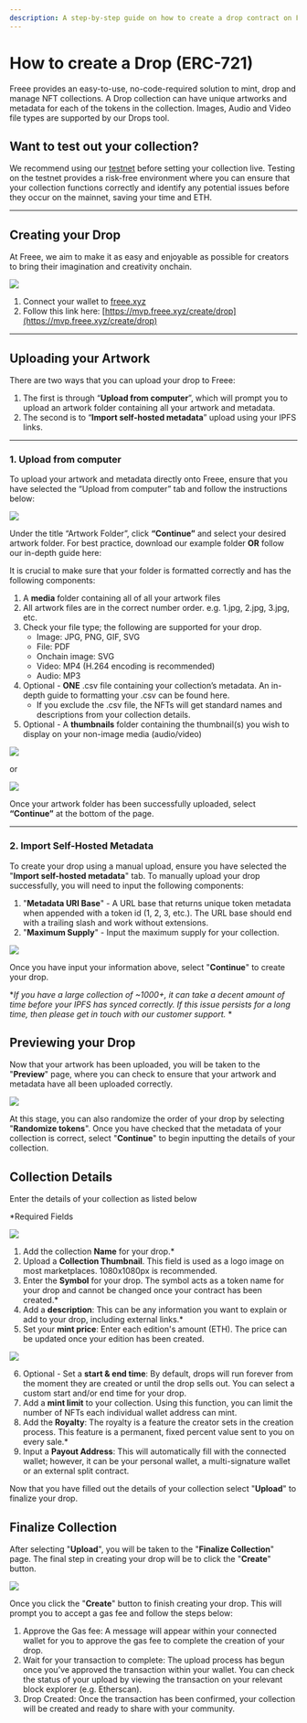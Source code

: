 ```yaml
---
description: A step-by-step guide on how to create a drop contract on Freee.
---
```


# How to create a Drop (ERC-721)

Freee provides an easy-to-use, no-code-required solution to mint, drop and manage NFT collections. A Drop collection can have unique artworks and metadata for each of the tokens in the collection. Images, Audio and Video file types are supported by our Drops tool.

## Want to test out your collection?

We recommend using our [testnet](how-to-create-a-drop-erc-721.md) before setting your collection live. Testing on the testnet provides a risk-free environment where you can ensure that your collection functions correctly and identify any potential issues before they occur on the mainnet, saving your time and ETH.

***

## Creating your Drop

At Freee, we aim to make it as easy and enjoyable as possible for creators to bring their imagination and creativity onchain.

![](../../imgs/drop-create\_1.gif)

1. Connect your wallet to [freee.xyz](https://mvp.freee.xyz)
2. Follow this link here: [https://mvp.freee.xyz/create/drop](https://mvp.freee.xyz/create/drop)

***

## Uploading your Artwork

There are two ways that you can upload your drop to Freee:

1. The first is through “**Upload from computer**”, which will prompt you to upload an artwork folder containing all your artwork and metadata.
2. The second is to “**Import self-hosted metadata**” upload using your IPFS links.

***

### 1. Upload from computer

To upload your artwork and metadata directly onto Freee, ensure that you have selected the “Upload from computer” tab and follow the instructions below:

![](../../imgs/drop-create\_2.jpg)

Under the title “Artwork Folder”, click **“Continue”** and select your desired artwork folder. For best practice, download our example folder **OR** follow our in-depth guide here:

It is crucial to make sure that your folder is formatted correctly and has the following components:

1. A **media** folder containing all of all your artwork files
2. All artwork files are in the correct number order. e.g. 1.jpg, 2.jpg, 3.jpg, etc.
3. Check your file type; the following are supported for your drop.
   * Image: JPG, PNG, GIF, SVG
   * File: PDF
   * Onchain image: SVG
   * Video: MP4 (H.264 encoding is recommended)
   * Audio: MP3
4. Optional - **ONE** .csv file containing your collection’s metadata. An in-depth guide to formatting your .csv can be found here.
   * If you exclude the .csv file, the NFTs will get standard names and descriptions from your collection details.
5. Optional - A **thumbnails** folder containing the thumbnail(s) you wish to display on your non-image media (audio/video)

![](../../imgs/drop-create\_3.png)

or

![](../../imgs/drop-create\_4.png)

Once your artwork folder has been successfully uploaded, select **“Continue”** at the bottom of the page.

***

### 2. Import Self-Hosted Metadata

To create your drop using a manual upload, ensure you have selected the "**Import self-hosted metadata**" tab. To manually upload your drop successfully, you will need to input the following components:

1. "**Metadata URI Base**" - A URL base that returns unique token metadata when appended with a token id (1, 2, 3, etc.). The URL base should end with a trailing slash and work without extensions.
2. "**Maximum Supply**" - Input the maximum supply for your collection.

![](../../imgs/drop-create\_5.jpg)

Once you have input your information above, select "**Continue**" to create your drop.

\*_If you have a large collection of \~1000+, it can take a decent amount of time before your IPFS has synced correctly. If this issue persists for a long time, then please get in touch with our customer support._ \*

## Previewing your Drop

Now that your artwork has been uploaded, you will be taken to the "**Preview**" page, where you can check to ensure that your artwork and metadata have all been uploaded correctly.

![](../../imgs/drop-create\_6.jpg)

At this stage, you can also randomize the order of your drop by selecting "**Randomize tokens**". Once you have checked that the metadata of your collection is correct, select "**Continue**" to begin inputting the details of your collection.

## Collection Details

Enter the details of your collection as listed below

\*Required Fields

![](../../imgs/drop-create\_7.png)

1. Add the collection **Name** for your drop.\*
2. Upload a **Collection Thumbnail**. This field is used as a logo image on most marketplaces. 1080x1080px is recommended.
3. Enter the **Symbol** for your drop. The symbol acts as a token name for your drop and cannot be changed once your contract has been created.\*
4. Add a **description**: This can be any information you want to explain or add to your drop, including external links.\*
5. Set your **mint price**: Enter each edition's amount (ETH). The price can be updated once your edition has been created.

![](../../imgs/drop-create\_8.png)

6. Optional - Set a **start & end time**: By default, drops will run forever from the moment they are created or until the drop sells out. You can select a custom start and/or end time for your drop.
7. Add a **mint limit** to your collection. Using this function, you can limit the number of NFTs each individual wallet address can mint.
8. Add the **Royalty**: The royalty is a feature the creator sets in the creation process. This feature is a permanent, fixed percent value sent to you on every sale.\*
9. Input a **Payout Address**: This will automatically fill with the connected wallet; however, it can be your personal wallet, a multi-signature wallet or an external split contract.

Now that you have filled out the details of your collection select "**Upload**" to finalize your drop.

## Finalize Collection

After selecting "**Upload**", you will be taken to the "**Finalize Collection**" page. The final step in creating your drop will be to click the "**Create**" button.

![](../../imgs/drop-create\_9.jpg)

Once you click the "**Create**" button to finish creating your drop. This will prompt you to accept a gas fee and follow the steps below:

1. Approve the Gas fee: A message will appear within your connected wallet for you to approve the gas fee to complete the creation of your drop.
2. Wait for your transaction to complete: The upload process has begun once you’ve approved the transaction within your wallet. You can check the status of your upload by viewing the transaction on your relevant block explorer (e.g. Etherscan).
3. Drop Created: Once the transaction has been confirmed, your collection will be created and ready to share with your community.
